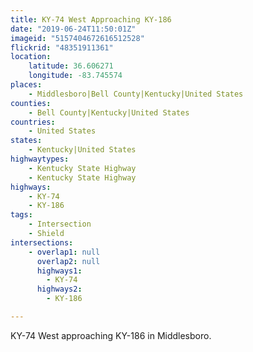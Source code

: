 ```yaml
---
title: KY-74 West Approaching KY-186
date: "2019-06-24T11:50:01Z"
imageid: "5157404672616512528"
flickrid: "48351911361"
location:
    latitude: 36.606271
    longitude: -83.745574
places:
    - Middlesboro|Bell County|Kentucky|United States
counties:
    - Bell County|Kentucky|United States
countries:
    - United States
states:
    - Kentucky|United States
highwaytypes:
    - Kentucky State Highway
    - Kentucky State Highway
highways:
    - KY-74
    - KY-186
tags:
    - Intersection
    - Shield
intersections:
    - overlap1: null
      overlap2: null
      highways1:
        - KY-74
      highways2:
        - KY-186

---
```

KY-74 West approaching KY-186 in Middlesboro.